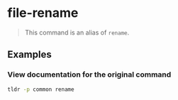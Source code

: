 # file-rename

> This command is an alias of `rename`.

## Examples

### View documentation for the original command

```bash
tldr -p common rename
```
